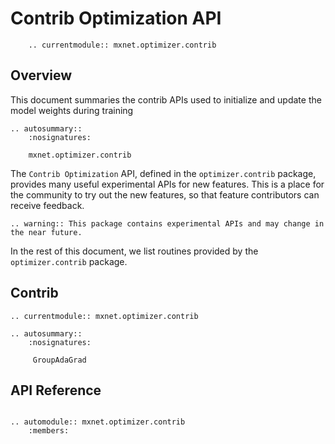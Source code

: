 # Contrib Optimization API

```eval_rst
    .. currentmodule:: mxnet.optimizer.contrib
```

## Overview

This document summaries the contrib APIs used to initialize and update the model
weights during training

```eval_rst
.. autosummary::
    :nosignatures:

    mxnet.optimizer.contrib
```

The `Contrib Optimization` API, defined in the `optimizer.contrib` package, provides
many useful experimental APIs for new features.
This is a place for the community to try out the new features,
so that feature contributors can receive feedback.

```eval_rst
.. warning:: This package contains experimental APIs and may change in the near future.
```

In the rest of this document, we list routines provided by the `optimizer.contrib` package.

## Contrib

```eval_rst
.. currentmodule:: mxnet.optimizer.contrib

.. autosummary::
    :nosignatures:

     GroupAdaGrad
```

## API Reference

<script type="text/javascript" src='../../../_static/js/auto_module_index.js'></script>

```eval_rst

.. automodule:: mxnet.optimizer.contrib
    :members:

```

<script>auto_index("api-reference");</script>
